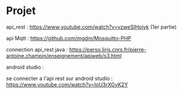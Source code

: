 # Projet
api_rest : https://www.youtube.com/watch?v=vzweSIHojyk (1er partie)

api Mqtt : https://github.com/mgdm/Mosquitto-PHP

connection api_rest java : https://perso.liris.cnrs.fr/pierre-antoine.champin/enseignement/apiweb/s3.html

android studio :

 se connecter a l'api rest sur android studio : https://www.youtube.com/watch?v=IoU3rXGvK2Y
